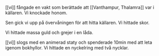 [[vi]] fångade en vakt som berättade att [[Vanthampur, Thalamra]] var i källaren. Vi knockade honom. 

Sen gick vi upp på övervåningen för att hitta källaren. Vi hittade skor.

Vi hittade massa guld och grejer i en låda. 

[[vi]] slogs med en animerad staty och spenderade 10min med att leta igenom bokhyllor. Vi hittade en nyckelring med två nycklar. 